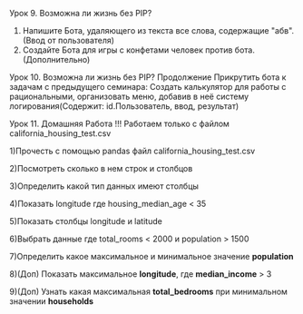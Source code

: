 Урок 9. Возможна ли жизнь без PIP?
1) Напишите Бота, удаляющего из текста все слова, содержащие "абв". (Ввод от пользователя)
2) Создайте Бота для игры с конфетами человек против бота. (Дополнительно)

Урок 10. Возможна ли жизнь без PIP? Продолжение
Прикрутить бота к задачам с предыдущего семинара:
Создать калькулятор для работы с рациональными, организовать меню, добавив в неё систему логирования(Содержит: id.Пользователь, ввод, результат)

Урок 11.
Домашняя Работа !!!
Работаем только с файлом california_housing_test.csv

1)Прочесть с помощью pandas файл california_housing_test.csv 

2)Посмотреть сколько в нем строк и столбцов

3)Определить какой тип данных имеют столбцы

4)Показать longitude где housing_median_age < 35

5)Показать столбцы longitude и latitude

6)Выбрать данные где total_rooms < 2000 и population > 1500
  
7)Определить какое максимальное и минимальное значение **population**

8)(Доп) Показать максимальное **longitude**, где **median_income** > 3

9)(Доп) Узнать какая максимальная **total_bedrooms** при минимальном значении **households**


